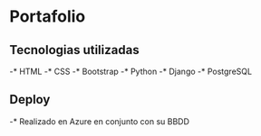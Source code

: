 # Portafolio

## Tecnologias utilizadas
-* HTML
-* CSS
-* Bootstrap
-* Python
-* Django
-* PostgreSQL

## Deploy
-* Realizado en Azure en conjunto con su BBDD

